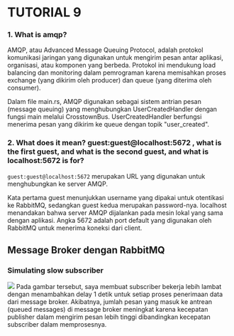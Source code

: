 # TUTORIAL 9

### 1. What is amqp?
AMQP, atau Advanced Message Queuing Protocol, adalah protokol komunikasi jaringan yang digunakan untuk mengirim pesan antar aplikasi, organisasi, atau komponen yang berbeda. Protokol ini mendukung load balancing dan monitoring dalam pemrograman karena memisahkan proses exchange (yang dikirim oleh producer) dan queue (yang diterima oleh consumer).

Dalam file main.rs, AMQP digunakan sebagai sistem antrian pesan (message queuing) yang menghubungkan UserCreatedHandler dengan fungsi main melalui CrosstownBus. UserCreatedHandler berfungsi menerima pesan yang dikirim ke queue dengan topik "user_created".

### 2. What does it mean? guest:guest@localhost:5672 , what is the first guest, and what is the second guest, and what is localhost:5672 is for?
```guest:guest@localhost:5672``` merupakan URL yang digunakan untuk menghubungkan ke server AMQP.

Kata pertama guest menunjukkan username yang dipakai untuk otentikasi ke RabbitMQ, sedangkan guest kedua merupakan password-nya. localhost menandakan bahwa server AMQP dijalankan pada mesin lokal yang sama dengan aplikasi. Angka 5672 adalah port default yang digunakan oleh RabbitMQ untuk menerima koneksi dari client.

## Message Broker dengan RabbitMQ
### Simulating slow subscriber

<img src="image/image.png">
Pada gambar tersebut, saya membuat subscriber bekerja lebih lambat dengan menambahkan delay 1 detik untuk setiap proses penerimaan data dari message broker. Akibatnya, jumlah pesan yang masuk ke antrean (queued messages) di message broker meningkat karena kecepatan publisher dalam mengirim pesan lebih tinggi dibandingkan kecepatan subscriber dalam memprosesnya.
